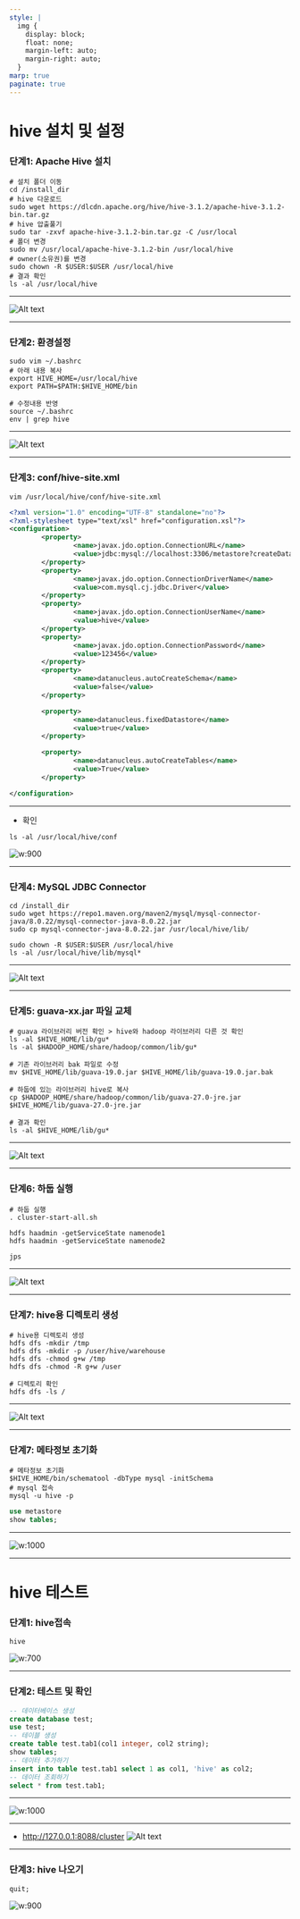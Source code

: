 ```yaml
---
style: |
  img {
    display: block;
    float: none;
    margin-left: auto;
    margin-right: auto;
  }
marp: true
paginate: true
---
```

# hive 설치 및 설정 
### 단계1: Apache Hive 설치 
```shell
# 설치 폴더 이동
cd /install_dir
# hive 다운로드 
sudo wget https://dlcdn.apache.org/hive/hive-3.1.2/apache-hive-3.1.2-bin.tar.gz
# hive 압출풀기
sudo tar -zxvf apache-hive-3.1.2-bin.tar.gz -C /usr/local
# 폴더 변경
sudo mv /usr/local/apache-hive-3.1.2-bin /usr/local/hive
# owner(소유권)를 변경 
sudo chown -R $USER:$USER /usr/local/hive
# 결과 확인 
ls -al /usr/local/hive
```
---
![Alt text](./img/image-7.png)

---
### 단계2: 환경설정 
```shell
sudo vim ~/.bashrc
# 아래 내용 복사 
export HIVE_HOME=/usr/local/hive
export PATH=$PATH:$HIVE_HOME/bin

# 수정내용 반영 
source ~/.bashrc
env | grep hive
```
---
![Alt text](./img/image-8.png)

---
### 단계3: conf/hive-site.xml 
```shell
vim /usr/local/hive/conf/hive-site.xml
```
```xml
<?xml version="1.0" encoding="UTF-8" standalone="no"?>
<?xml-stylesheet type="text/xsl" href="configuration.xsl"?>
<configuration>
        <property>
                <name>javax.jdo.option.ConnectionURL</name>
                <value>jdbc:mysql://localhost:3306/metastore?createDatabaseIfNotExist=true&amp;useSSL=false&amp;allowPublicKeyRetrieval=true&amp;characterEncoding=UTF-8&amp;serverTimezone=UTC</value>
        </property>
        <property>
                <name>javax.jdo.option.ConnectionDriverName</name>
                <value>com.mysql.cj.jdbc.Driver</value>
        </property>
        <property>
                <name>javax.jdo.option.ConnectionUserName</name>
                <value>hive</value>
        </property>
        <property>
                <name>javax.jdo.option.ConnectionPassword</name>
                <value>123456</value>
        </property>
        <property>
                <name>datanucleus.autoCreateSchema</name>
                <value>false</value>
        </property>

        <property>
                <name>datanucleus.fixedDatastore</name>
                <value>true</value>
        </property>

        <property>
                <name>datanucleus.autoCreateTables</name>
                <value>True</value>
        </property>

</configuration>
```
---
- 확인
```shell
ls -al /usr/local/hive/conf
```
![w:900](./img/image-9.png)

---
### 단계4: MySQL JDBC Connector
```shell
cd /install_dir
sudo wget https://repo1.maven.org/maven2/mysql/mysql-connector-java/8.0.22/mysql-connector-java-8.0.22.jar
sudo cp mysql-connector-java-8.0.22.jar /usr/local/hive/lib/

sudo chown -R $USER:$USER /usr/local/hive
ls -al /usr/local/hive/lib/mysql*
```
---
![Alt text](./img/image-10.png)

---
### 단계5: guava-xx.jar 파일 교체
```shell
# guava 라이브러리 버전 확인 > hive와 hadoop 라이브러리 다른 것 확인 
ls -al $HIVE_HOME/lib/gu*
ls -al $HADOOP_HOME/share/hadoop/common/lib/gu*

# 기존 라이브러리 bak 파일로 수정 
mv $HIVE_HOME/lib/guava-19.0.jar $HIVE_HOME/lib/guava-19.0.jar.bak

# 하둡에 있는 라이브러리 hive로 복사 
cp $HADOOP_HOME/share/hadoop/common/lib/guava-27.0-jre.jar $HIVE_HOME/lib/guava-27.0-jre.jar

# 결과 확인 
ls -al $HIVE_HOME/lib/gu*
```
---
![Alt text](./img/image-11.png)

---
### 단계6: 하둡 실행
```shell
# 하둡 실행 
. cluster-start-all.sh

hdfs haadmin -getServiceState namenode1
hdfs haadmin -getServiceState namenode2

jps
```
---
![Alt text](./img/image-12.png)

---
### 단계7: hive용 디렉토리 생성 
```shell
# hive용 디렉토리 생성
hdfs dfs -mkdir /tmp
hdfs dfs -mkdir -p /user/hive/warehouse
hdfs dfs -chmod g+w /tmp
hdfs dfs -chmod -R g+w /user

# 디렉토리 확인 
hdfs dfs -ls /
```
---
![Alt text](./img/image-13.png)

---
### 단계7: 메타정보 초기화
```shell
# 메타정보 초기화
$HIVE_HOME/bin/schematool -dbType mysql -initSchema
# mysql 접속 
mysql -u hive -p 
```
```sql
use metastore 
show tables;
```
---
![w:1000](./img/image-14.png)

---
# hive 테스트
### 단계1: hive접속 
```shell
hive 
```
![w:700](./img/image-15.png)

---
### 단계2: 테스트 및 확인 
```sql
-- 데이터베이스 생성
create database test;
use test;
-- 테이블 생성
create table test.tab1(col1 integer, col2 string);
show tables;
-- 데이터 추가하기 
insert into table test.tab1 select 1 as col1, 'hive' as col2;
-- 데이터 조회하기 
select * from test.tab1;
```
---
![w:1000](./img/image-16.png)

---
- http://127.0.0.1:8088/cluster
![Alt text](./img/image-17.png)

---
### 단계3: hive 나오기 
```shell
quit;
```
![w:900](./img/image-18.png)


